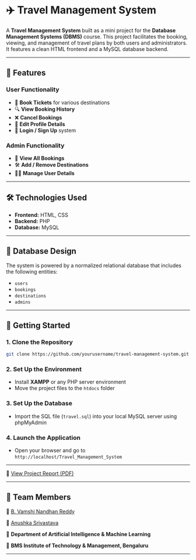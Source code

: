 # ✈️ Travel Management System

A **Travel Management System** built as a mini project for the **Database Management Systems (DBMS)** course. This project facilitates the booking, viewing, and management of travel plans by both users and administrators. It features a clean HTML frontend and a MySQL database backend.

---

## 📌 Features

### User Functionality

* 🧾 **Book Tickets** for various destinations
* 🔍 **View Booking History**
* ❌ **Cancel Bookings**
* 🧑 **Edit Profile Details**
* 🔐 **Login / Sign Up** system

### Admin Functionality

* 📄 **View All Bookings**
* 🛠 **Add / Remove Destinations**
* 🧑‍💻 **Manage User Details**

---

## 🛠️ Technologies Used

* **Frontend:** HTML, CSS
* **Backend:** PHP
* **Database:** MySQL

---

## 🧩 Database Design

The system is powered by a normalized relational database that includes the following entities:

* `users`
* `bookings`
* `destinations`
* `admins`

---

## 🚀 Getting Started

### 1. Clone the Repository

```bash
git clone https://github.com/yourusername/travel-management-system.git
```

### 2. Set Up the Environment

* Install **XAMPP** or any PHP server environment
* Move the project files to the `htdocs` folder

### 3. Set Up the Database

* Import the SQL file (`travel.sql`) into your local MySQL server using phpMyAdmin

### 4. Launch the Application

* Open your browser and go to `http://localhost/Travel_Management_System`

---

📄 [View Project Report (PDF)](documentation/Travel_Management_System.pdf)

---

## 👥 Team Members   

🚀 [B. Vamshi Nandhan Reddy](https://github.com/VamshiNandhanReddy) 

🚀 [Anushka Srivastava](https://github.com/anushka073) 


📍 **Department of Artificial Intelligence & Machine Learning**  

📍 **BMS Institute of Technology & Management, Bengaluru** 

---


